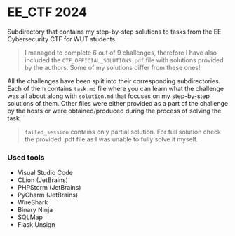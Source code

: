# EE_CTF 2024
Subdirectory that contains my step-by-step solutions to tasks from the EE Cybersecurity CTF for WUT students. 

> I managed to complete 6 out of 9 challenges, therefore I have also included the `CTF_OFFICIAL_SOLUTIONS.pdf` file with solutions provided by the authors. Some of my solutions differ from these ones!

All the challenges have been split into their corresponding subdirectories. Each of them contains `task.md` file where you can learn what the challenge was all about along with `solution.md` that focuses on my step-by-step solutions of them. Other files were either provided as a part of the challenge by the hosts or were obtained/produced during the process of solving the task.

> `failed_session` contains only partial solution. For full solution check the provided .pdf file as I was unable to fully solve it myself.

### Used tools
* Visual Studio Code
* CLion (JetBrains)
* PHPStorm (JetBrains)
* PyCharm (JetBrains)
* WireShark
* Binary Ninja
* SQLMap
* Flask Unsign